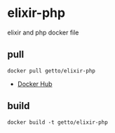 # elixir-php

elixir and php docker file

## pull

```
docker pull getto/elixir-php
```

* [Docker Hub](https://hub.docker.com/r/getto/elixir-php/)

## build

```
docker build -t getto/elixir-php
```

